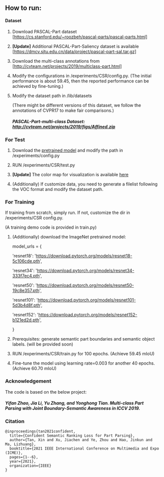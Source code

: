## How to run:

#### Dataset

1. Download PASCAL-Part dataset [https://cs.stanford.edu/~roozbeh/pascal-parts/pascal-parts.html]

2. **[Update]** Additional PASCAL-Part-Saliency dataset is available [https://dmcv.sjtu.edu.cn/data/project/pascal-part-sal.tar.gz]

2. Download the multi-class annotations from [http://cvteam.net/projects/2019/multiclass-part.html]

3. Modify the configurations in /experiments/CSR/config.py. (The initial performance is about 59.45, then the reported performance can be achieved by fine-tuning.)

4. Modify the dataset path in /lib/datasets

   (There might be different versions of this dataset, we follow the annotations of CVPR17 to make fair comparisons.)

   ##### PASCAL-Part-multi-class Dataset: http://cvteam.net/projects/2019/figs/Affined.zip


### For Test

1. Download the [pretrained model](https://drive.google.com/file/d/1MMWoexMgtXH1aqzOR734DE6p3JQ3pkQy/view?usp=sharing) and modify the path in /experiments/config.py

2. RUN /experiments/CSR/test.py

3. **[Update]** The color map for visualization is available [here](https://dmcv.sjtu.edu.cn/data/project/colormap.pkl)

4. (Additionally) If customize data, you need to generate a filelist following the VOC format and modify the dataset path.

### For Training 

If training from scratch, simply run. If not, customize the dir in /experiments/CSR config.py.

 (A training demo code is provided in train.py)

1. (Additionally) download the ImageNet pretrained model:

   model_urls = {

     'resnet18': 'https://download.pytorch.org/models/resnet18-5c106cde.pth',

     'resnet34': 'https://download.pytorch.org/models/resnet34-333f7ec4.pth',

     'resnet50': 'https://download.pytorch.org/models/resnet50-19c8e357.pth',

     'resnet101': 'https://download.pytorch.org/models/resnet101-5d3b4d8f.pth',

     'resnet152': 'https://download.pytorch.org/models/resnet152-b121ed2d.pth',

   }

2. Prerequisites: generate semantic part boundaries and semantic object labels. (will be provided soon)

3. RUN /experiments/CSR/train.py for 100 epochs. (Achieve 59.45 mIoU)

4. Fine-tune the model using learning rate=0.003 for another 40 epochs.  (Achieve 60.70 mIoU)

   
### Acknowledgement

The code is based on the below project:

##### Yifan Zhao, Jia Li, Yu Zhang, and Yonghong Tian. Multi-class Part Parsing with Joint Boundary-Semantic Awareness in ICCV 2019.



### Citation
```
@inproceedings{tan2021confident,
  title={Confident Semantic Ranking Loss for Part Parsing},
  author={Tan, Xin and Xu, Jiachen and Ye, Zhou and Hao, Jinkun and Ma, Lizhuang},
  booktitle={2021 IEEE International Conference on Multimedia and Expo (ICME)},
  pages={1--6},
  year={2021},
  organization={IEEE}
}
```
